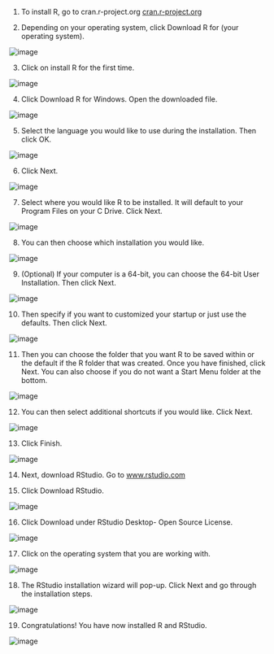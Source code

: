1. To install R, go to cran.r-project.org
[cran.r-project.org](https://cran.r-project.org/)

2. Depending on your operating system, click Download R for (your operating system).

![image](https://github.com/Gauravsingh-work/Basics_of_R/assets/101575355/bd46db8a-5528-46b5-8c96-6e33f4f9ac47)

3. Click on install R for the first time.

![image](https://github.com/Gauravsingh-work/Basics_of_R/assets/101575355/5260d932-77b2-481a-9dcc-139663296875)

4. Click Download R for Windows. Open the downloaded file.

![image](https://github.com/Gauravsingh-work/Basics_of_R/assets/101575355/abcadde0-aa81-4002-8909-05bb7e77167b)

5. Select the language you would like to use during the installation. Then click OK.

![image](https://github.com/Gauravsingh-work/Basics_of_R/assets/101575355/4a0918a9-a7d6-46c2-961c-e66de2f148b0)

6. Click Next.

![image](https://github.com/Gauravsingh-work/Basics_of_R/assets/101575355/811f4b30-bbc8-4e88-9380-98613ac9fc42)

7. Select where you would like R to be installed. It will default to your Program Files on your C Drive. Click Next.

![image](https://github.com/Gauravsingh-work/Basics_of_R/assets/101575355/f51b5163-7f3f-42e1-951e-e509feed1fb2)

8. You can then choose which installation you would like.

![image](https://github.com/Gauravsingh-work/Basics_of_R/assets/101575355/c5d45f0b-21c7-407c-8c2b-6b77255f4b8e)

9. (Optional) If your computer is a 64-bit, you can choose the 64-bit User Installation. Then click Next.

![image](https://github.com/Gauravsingh-work/Basics_of_R/assets/101575355/dad5adff-19ef-48e7-94bb-ff2258ae969e)

10. Then specify if you want to customized your startup or just use the defaults. Then click Next.

![image](https://github.com/Gauravsingh-work/Basics_of_R/assets/101575355/ca130988-675d-47f1-ab03-663f838afd07)

11. Then you can choose the folder that you want R to be saved within or the default if the R folder that was created.  Once you have finished, click Next.
You can also choose if you do not want a Start Menu folder at the bottom.

![image](https://github.com/Gauravsingh-work/Basics_of_R/assets/101575355/4eb7b1e9-1e65-4307-901c-4961232916d4)

12. You can then select additional shortcuts if you would like. Click Next.

![image](https://github.com/Gauravsingh-work/Basics_of_R/assets/101575355/6391675c-7f00-4e19-9675-9897918a3ed0)

13. Click Finish.

![image](https://github.com/Gauravsingh-work/Basics_of_R/assets/101575355/a91ef7be-94af-4b24-a1e1-12b1a15ec4a0)

14. Next, download RStudio. Go to www.rstudio.com


15. Click Download RStudio.

![image](https://github.com/Gauravsingh-work/Basics_of_R/assets/101575355/6de50640-f522-4148-b336-8bfa025b7986)

16. Click Download under RStudio Desktop- Open Source License.

![image](https://github.com/Gauravsingh-work/Basics_of_R/assets/101575355/37974a4c-7fd4-4c1e-add2-fe16331ec762)

17. Click on the operating system that you are working with.

![image](https://github.com/Gauravsingh-work/Basics_of_R/assets/101575355/88bfda4d-1228-48eb-b531-fcde650e4b4a)

18. The RStudio installation wizard will pop-up. Click Next and go through the installation steps.

![image](https://github.com/Gauravsingh-work/Basics_of_R/assets/101575355/44d62678-4916-436e-bd8f-d508b4f62eae)

19. Congratulations! You have now installed R and RStudio.

![image](https://github.com/Gauravsingh-work/Basics_of_R/assets/101575355/0d8ad39f-b49d-4164-9301-285bdb39acfa)
